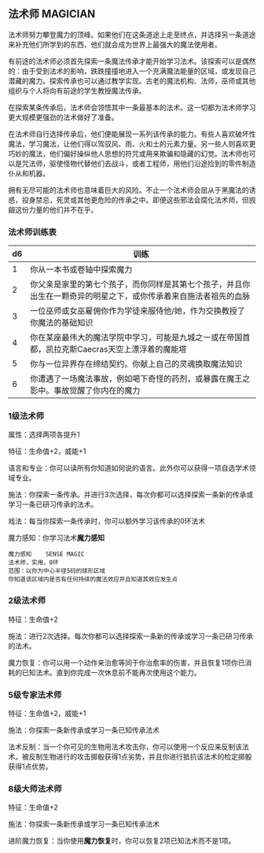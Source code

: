 ## 法术师	MAGICIAN

​		法术师努力攀登魔力的顶峰。如果他们在这条道途上走至终点，并选择另一条道途来补充他们所学到的东西，他们就会成为世界上最强大的魔法使用者。

​		有前途的法术师必须首先探索一条魔法传承才能开始学习法术。该探索可以是偶然的：由于受到法术的影响，跌跌撞撞地进入一个充满魔法能量的区域，或发现自己潜藏的魔力。探索传承也可以通过教学实现。古老的魔法机构、法师，巫师或其他组织与个人将向有前途的学生教授魔法传承。

​		在探索某条传承后，法术师会领悟其中一条最基本的法术。这一切都为法术师学习更大规模更强劲的法术做好了准备。

​		在法术师自行选择传承后，他们便能展现一系列该传承的能力。有些人喜欢破坏性魔法，学习魔法，让他们得以驾驭风、雨、火和土的元素力量。另一些人则喜欢更巧妙的魔法，他们偏好操纵他人思想的符咒或用来欺骗和隐藏的幻觉。法术师也可以是咒法师，驱使怪物代替他们去战斗，或者工程师，用他们沿途捡到的零件制造仆从和机器。

​		拥有无尽可能的法术师也意味着巨大的风险。不止一个法术师会屈从于黑魔法的诱惑，投身禁忌，死灵或其他更危险的传承之中。即便这些邪法会腐化法术师，但觊觎这份力量的他们并不在乎。

### 法术师训练表

| d6   | 训练                                                         |
| ---- | ------------------------------------------------------------ |
| 1    | 你从一本书或卷轴中探索魔力                                   |
| 2    | 你父亲是家里的第七个孩子，而你同样是其第七个孩子，并且你出生在一颗奇异的明星之下，或你传承着来自施法者祖先的血脉 |
| 3    | 一位巫师或女巫雇佣你作为学徒来服侍他/她，作为交换教授了你魔法的基础知识 |
| 4    | 你在某座最伟大的魔法学院中学习，可能是九城之一或在帝国首都，凯拉克斯Caecras天空上漂浮着的魔能塔 |
| 5    | 你与一位异界存在缔结契约。你献上自己的灵魂换取魔法知识       |
| 6    | 你遭遇了一场魔法事故，例如喝下奇怪的药剂，或暴露在魔王之影中。事故觉醒了你内在的魔力 |

### 1级法术师

属性：选择两项各提升1

特征：生命值+2，威能+1

语言和专业：你可以读所有你知道如何说的语言。此外你可以获得一项自选学术领域专业。

施法：你探索一条传承。并进行3次选择，每次你都可以选择探索一条新的传承或学习一条已研习传承的法术。

戏法：每当你探索一条传承时，你可以额外学习该传承的0环法术

魔力感知：你学习法术**魔力感知**

```
魔力感知	SENSE MAGIC
法术师，实用，0环
范围：以你为中心半径5码的球形区域
你知道该区域内是否有任何持续的魔法效应并且知道其效应发生点
```

### 2级法术师

特征：生命值+2

施法：进行2次选择。每次你都可以选择探索一条新的传承或学习一条已研习传承的法术。

魔力恢复：你可以用一个动作来治愈等同于你治愈率的伤害，并且恢复1项你已消耗的已知法术。直到你完成一次休息前不能再次使用这个能力。

### 5级专家法术师

特征：生命值+2，威能+1

施法：你探索一条新传承或学习一条已知传承法术

法术反制：当一个你可见的生物用法术攻击你，你可以使用一个反应来反制该法术。被反制生物进行的攻击掷骰获得1点劣势，并且你进行抵抗该法术的检定掷骰获得1点优势。

### 8级大师法术师

特征：生命值+2

施法：你探索一条新传承或学习一条已知传承法术

进阶魔力恢复：当你使用**魔力恢复**时，你可以恢复2项已知法术而不是1项。